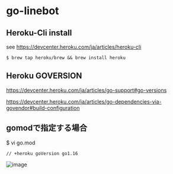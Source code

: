 # go-linebot

## Heroku-Cli install
see https://devcenter.heroku.com/ja/articles/heroku-cli

```
$ brew tap heroku/brew && brew install heroku
```

## Heroku GOVERSION
https://devcenter.heroku.com/ja/articles/go-support#go-versions
    
https://devcenter.heroku.com/ja/articles/go-dependencies-via-govendor#build-configuration

## gomodで指定する場合
$ vi go.mod

```
// +heroku goVersion go1.16
```
![image](https://user-images.githubusercontent.com/35423021/128667673-aeb72f8e-fedf-437f-852d-307c2bfc5a10.png)
